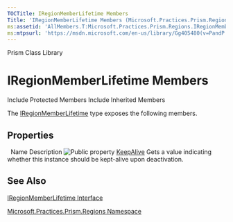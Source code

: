 ```yaml
---
TOCTitle: IRegionMemberLifetime Members
Title: 'IRegionMemberLifetime Members (Microsoft.Practices.Prism.Regions)'
ms:assetid: 'AllMembers.T:Microsoft.Practices.Prism.Regions.IRegionMemberLifetime'
ms:mtpsurl: 'https://msdn.microsoft.com/en-us/library/Gg405480(v=PandP.50)'
---
```


Prism Class Library

IRegionMemberLifetime Members
=============================

Include Protected Members
Include Inherited Members

The [IRegionMemberLifetime](https://msdn.microsoft.com/t:microsoft.practices.prism.regions.iregionmemberlifetime) type exposes the following members.

Properties
----------

<span id="propertyTableToggle"></span>
 
Name
Description
![](https://msdn.microsoft.com/en-us/Gg405480.pubproperty(en-us,PandP.50).gif "Public property")
[KeepAlive](https://msdn.microsoft.com/p:microsoft.practices.prism.regions.iregionmemberlifetime.keepalive)
Gets a value indicating whether this instance should be kept-alive upon deactivation.

See Also
--------

<span id="seeAlsoToggle"></span>
[IRegionMemberLifetime Interface](https://msdn.microsoft.com/t:microsoft.practices.prism.regions.iregionmemberlifetime)

[Microsoft.Practices.Prism.Regions Namespace](https://msdn.microsoft.com/n:microsoft.practices.prism.regions)
